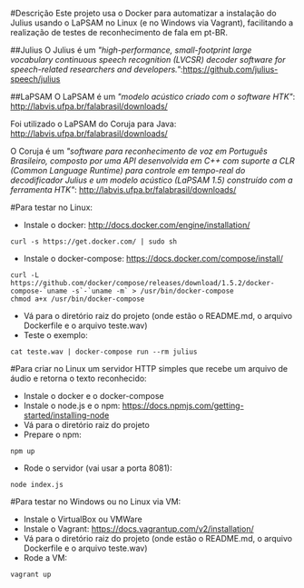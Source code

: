 #Descrição
Este projeto usa o Docker para automatizar a instalação do Julius usando o LaPSAM no Linux (e no Windows via Vagrant), facilitando a realização de testes de reconhecimento de fala em pt-BR.

##Julius
O Julius é um *"high-performance, small-footprint large vocabulary continuous speech recognition (LVCSR) decoder software for speech-related researchers and developers."*:https://github.com/julius-speech/julius

##LaPSAM
O LaPSAM é um *"modelo acústico criado com o software HTK"*: http://labvis.ufpa.br/falabrasil/downloads/

Foi utilizado o LaPSAM do Coruja para Java: http://labvis.ufpa.br/falabrasil/downloads/

O Coruja é um *"software para reconhecimento de voz em Português Brasileiro, composto por uma API desenvolvida em C++ com suporte a CLR (Common Language Runtime) para controle em tempo-real do decodificador Julius e um modelo acústico (LaPSAM 1.5) construído com a ferramenta HTK"*: http://labvis.ufpa.br/falabrasil/downloads/

#Para testar no Linux:
- Instale o docker: http://docs.docker.com/engine/installation/
```
curl -s https://get.docker.com/ | sudo sh
```
- Instale o docker-compose: https://docs.docker.com/compose/install/
```
curl -L https://github.com/docker/compose/releases/download/1.5.2/docker-compose-`uname -s`-`uname -m` > /usr/bin/docker-compose
chmod a+x /usr/bin/docker-compose
```
- Vá para o diretório raiz do projeto (onde estão o README.md, o arquivo Dockerfile e o arquivo teste.wav)
- Teste o exemplo:
```
cat teste.wav | docker-compose run --rm julius 
```

#Para criar no Linux um servidor HTTP simples que recebe um arquivo de áudio e retorna o texto reconhecido:
- Instale o docker e o docker-compose
- Instale o node.js e o npm: https://docs.npmjs.com/getting-started/installing-node
- Vá para o diretório raiz do projeto
- Prepare o npm:
```
npm up
```
- Rode o servidor (vai usar a porta 8081):
```
node index.js
```

#Para testar no Windows ou no Linux via VM:
- Instale o VirtualBox ou VMWare
- Instale o Vagrant: https://docs.vagrantup.com/v2/installation/
- Vá para o diretório raiz do projeto (onde estão o README.md, o arquivo Dockerfile e o arquivo teste.wav)
- Rode a VM:
```
vagrant up
```
